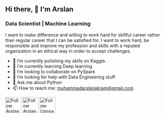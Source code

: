 ## Hi there, 👋  I'm Arslan
### Data Scientist | Machine Learning 

I want to make difference and willing to work hard for skillful career rather than regular career that I can be satisfied for. I want to work hard, be responsible and improve my profession and skills with a reputed organization in an ethical way in order to accept challenges.
<br>

- 🔭 I’m currently polishing my skills on Kaggle.
- 🌱 I’m currently learning Deep learning
- 👯 I’m looking to collaborate on PySpark
- 🤔 I’m looking for help with Data Engineering stuff
- 💬 Ask me about Python
- 📫 How to reach me: [muhammadarslanakram@gmail.com](muhammadarslanakram@gmail.com)

[<img src="https://github.com/uannabi/-/blob/master/resource/social/linkedin-ar21.svg" height="50em" align="center" alt="Follow Arslan on LinkedIn"/>](https://www.linkedin.com/in/arslanakram1/) 
[<img src="https://github.com/uannabi/-/blob/master/resource/social/kaggle-ar21.svg" height="50em" align="center" alt="Follow Arslan on Kaggle"/>](https://stackoverflow.com/users/7875250/zahid-uan-nabi)
[<img src="https://github.com/uannabi/-/blob/master/resource/social/twitter-ar21.svg" height="50em" align="center" alt="Follow Uannabi on Twitter"/>](https://twitter.com/uan_nabi)

